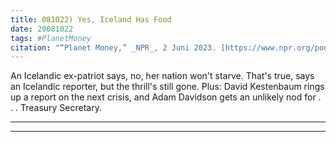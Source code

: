 ```yaml
---
title: 081022) Yes, Iceland Has Food
date: 20081022
tags: #PlanetMoney
citation: "“Planet Money,” _NPR_, 2 Juni 2023. [https://www.npr.org/podcasts/510289/planet-money](https://www.npr.org/podcasts/510289/planet-money) (diakses 4 Juni 2023)."
---
```


An Icelandic ex-patriot says, no, her nation won't starve. That's true, says an Icelandic reporter, but the thrill's still gone. Plus: David Kestenbaum rings up a report on the next crisis, and Adam Davidson gets an unlikely nod for . . . Treasury Secretary.

----

----
